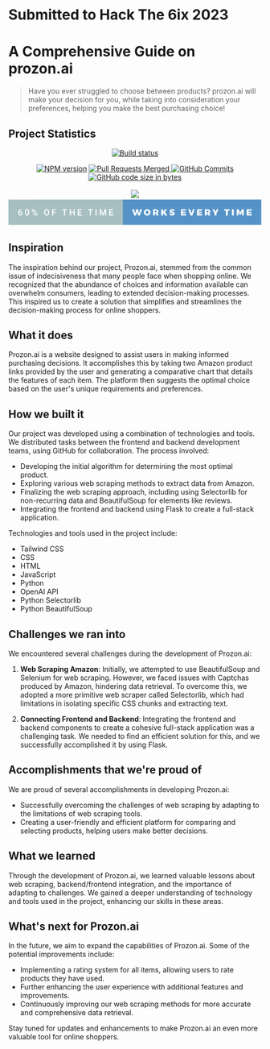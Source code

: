 # Submitted to Hack The 6ix 2023

# A Comprehensive Guide on prozon.ai

>  Have you ever struggled to choose between products? prozon.ai will make your decision for you, while taking into consideration your preferences, helping you make the best purchasing choice!

## Project Statistics

<p align="center">
    <a href="https://github.com/simple-icons/simple-icons/actions?query=workflow%3AVerify+branch%3Adevelop">
        <img src="https://img.shields.io/github/actions/workflow/status/simple-icons/simple-icons/verify.yml?branch=develop&logo=github&label=tests" alt="Build status"/>
    </a>
</p>

<p align="center">
    <a href="https://www.npmjs.com/package/simple-icons"><img src="https://img.shields.io/npm/v/simple-icons.svg?logo=npm" alt="NPM version"/></a>
    <a href="https://github.com/{owner}/{repo}/pulls">
    <img src="https://img.shields.io/badge/pull%20requests%20merged-4-blue" alt="Pull Requests Merged">
    </a>
    <a href="https://github.com/{owner}/{repo}/commits">
    <img src="https://img.shields.io/badge/commits-100+-blue" alt="GitHub Commits"> <img alt="GitHub code size in bytes" src="https://img.shields.io/github/languages/code-size/lucyqqi/newhacks">
<br/><br/>
    <img src="https://raw.githubusercontent.com/BraveUX/for-the-badge/master/src/images/badges/0-percent-optimized.svg" />
                <img src="https://raw.githubusercontent.com/BraveUX/for-the-badge/master/src/images/badges/60-percent-of-the-time-works-every-time.svg" />
</a>

</p>

## Inspiration

The inspiration behind our project, Prozon.ai, stemmed from the common issue of indecisiveness that many people face when shopping online. We recognized that the abundance of choices and information available can overwhelm consumers, leading to extended decision-making processes. This inspired us to create a solution that simplifies and streamlines the decision-making process for online shoppers.

## What it does

Prozon.ai is a website designed to assist users in making informed purchasing decisions. It accomplishes this by taking two Amazon product links provided by the user and generating a comparative chart that details the features of each item. The platform then suggests the optimal choice based on the user's unique requirements and preferences.

## How we built it

Our project was developed using a combination of technologies and tools. We distributed tasks between the frontend and backend development teams, using GitHub for collaboration. The process involved:

- Developing the initial algorithm for determining the most optimal product.
- Exploring various web scraping methods to extract data from Amazon.
- Finalizing the web scraping approach, including using Selectorlib for non-recurring data and BeautifulSoup for elements like reviews.
- Integrating the frontend and backend using Flask to create a full-stack application.

Technologies and tools used in the project include:
- Tailwind CSS
- CSS
- HTML
- JavaScript
- Python
- OpenAI API
- Python Selectorlib
- Python BeautifulSoup

## Challenges we ran into

We encountered several challenges during the development of Prozon.ai:

1. **Web Scraping Amazon**: Initially, we attempted to use BeautifulSoup and Selenium for web scraping. However, we faced issues with Captchas produced by Amazon, hindering data retrieval. To overcome this, we adopted a more primitive web scraper called Selectorlib, which had limitations in isolating specific CSS chunks and extracting text.

2. **Connecting Frontend and Backend**: Integrating the frontend and backend components to create a cohesive full-stack application was a challenging task. We needed to find an efficient solution for this, and we successfully accomplished it by using Flask.

## Accomplishments that we're proud of

We are proud of several accomplishments in developing Prozon.ai:

- Successfully overcoming the challenges of web scraping by adapting to the limitations of web scraping tools.
- Creating a user-friendly and efficient platform for comparing and selecting products, helping users make better decisions.

## What we learned

Through the development of Prozon.ai, we learned valuable lessons about web scraping, backend/frontend integration, and the importance of adapting to challenges. We gained a deeper understanding of technology and tools used in the project, enhancing our skills in these areas.

## What's next for Prozon.ai

In the future, we aim to expand the capabilities of Prozon.ai. Some of the potential improvements include:

- Implementing a rating system for all items, allowing users to rate products they have used.
- Further enhancing the user experience with additional features and improvements.
- Continuously improving our web scraping methods for more accurate and comprehensive data retrieval.

Stay tuned for updates and enhancements to make Prozon.ai an even more valuable tool for online shoppers.

